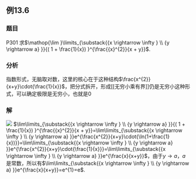 ## 例13.6
### 题目
P301 求$\mathop{\lim }\limits_{\substack{{x \rightarrow \infty } \\ {y \rightarrow a} }}{( 1 + \frac{1}{x}) }^{\frac{{x}^{2}}{x + y}}$.
### 分析
指数形式，无脑取对数，这里的核心在于这种结构$\frac{x^{2}}{x+y}\cdot{\frac{1}{x}}$，把分式拆开，形成[[无穷小乘有界]]仍是无穷小这种形式，可以确定极限是无穷小，也就是0
### 解 
![](https://img.hwenyi.live/202410261055867.webp)
$\lim\limits_{\substack{{x \rightarrow \infty } \\ {y \rightarrow a} }}{( 1 + \frac{1}{x}) }^{\frac{{x}^{2}}{x + y}}=\lim\limits_{\substack{{x \rightarrow \infty } \\ {y \rightarrow a} }}e^{\frac{x^{2}}{x+y}\cdot{\ln(1+\frac{1}{x})}}=\lim\limits_{\substack{{x \rightarrow \infty } \\ {y \rightarrow a} }}e^{\frac{x^{2}}{x+y}\cdot{\frac{1}{x}}}=\lim\limits_{\substack{{x \rightarrow \infty } \\ {y \rightarrow a} }}e^{\frac{x}{x+y}}$，由于$y \rightarrow a$，$a$是常数，所以有$\lim\limits_{\substack{{x \rightarrow \infty } \\ {y \rightarrow a} }}e^{\frac{x}{x+y}}=e^{1}=e$.



